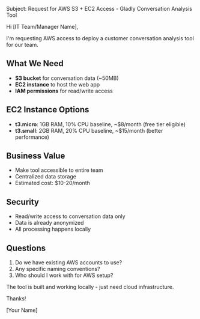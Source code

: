 Subject: Request for AWS S3 + EC2 Access - Gladly Conversation Analysis Tool

Hi [IT Team/Manager Name],

I'm requesting AWS access to deploy a customer conversation analysis tool for our team.

## What We Need
- **S3 bucket** for conversation data (~50MB)
- **EC2 instance** to host the web app
- **IAM permissions** for read/write access

## EC2 Instance Options
- **t3.micro**: 1GB RAM, 10% CPU baseline, ~$8/month (free tier eligible)
- **t3.small**: 2GB RAM, 20% CPU baseline, ~$15/month (better performance)

## Business Value
- Make tool accessible to entire team
- Centralized data storage
- Estimated cost: $10-20/month

## Security
- Read/write access to conversation data only
- Data is already anonymized
- All processing happens locally

## Questions
1. Do we have existing AWS accounts to use?
2. Any specific naming conventions?
3. Who should I work with for AWS setup?

The tool is built and working locally - just need cloud infrastructure.

Thanks!

[Your Name]
